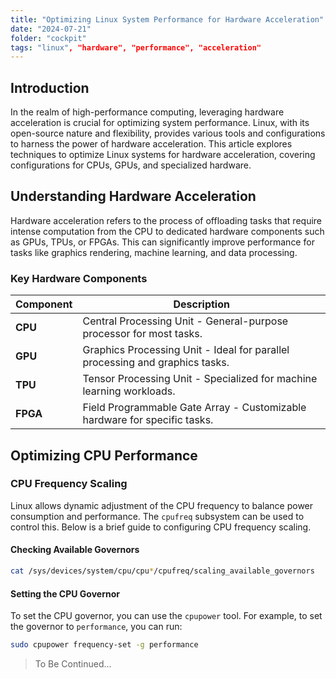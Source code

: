 ```yaml
---
title: "Optimizing Linux System Performance for Hardware Acceleration"
date: "2024-07-21"
folder: "cockpit"
tags: "linux", "hardware", "performance", "acceleration"
---
```


## Introduction

In the realm of high-performance computing, leveraging hardware acceleration is crucial for optimizing system performance. Linux, with its open-source nature and flexibility, provides various tools and configurations to harness the power of hardware acceleration. This article explores techniques to optimize Linux systems for hardware acceleration, covering configurations for CPUs, GPUs, and specialized hardware.

## Understanding Hardware Acceleration

Hardware acceleration refers to the process of offloading tasks that require intense computation from the CPU to dedicated hardware components such as GPUs, TPUs, or FPGAs. This can significantly improve performance for tasks like graphics rendering, machine learning, and data processing.

### Key Hardware Components

| Component | Description                                                                  |
| --------- | ---------------------------------------------------------------------------- |
| **CPU**   | Central Processing Unit - General-purpose processor for most tasks.          |
| **GPU**   | Graphics Processing Unit - Ideal for parallel processing and graphics tasks. |
| **TPU**   | Tensor Processing Unit - Specialized for machine learning workloads.         |
| **FPGA**  | Field Programmable Gate Array - Customizable hardware for specific tasks.    |

## Optimizing CPU Performance

### CPU Frequency Scaling

Linux allows dynamic adjustment of the CPU frequency to balance power consumption and performance. The `cpufreq` subsystem can be used to control this. Below is a brief guide to configuring CPU frequency scaling.

#### Checking Available Governors

```bash
cat /sys/devices/system/cpu/cpu*/cpufreq/scaling_available_governors
```

#### Setting the CPU Governor

To set the CPU governor, you can use the `cpupower` tool. For example, to set the governor to `performance`, you can run:

```bash
sudo cpupower frequency-set -g performance
```

> To Be Continued...
